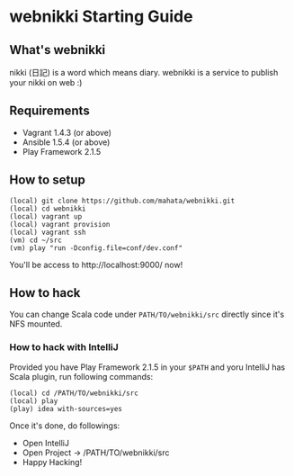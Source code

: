 # webnikki Starting Guide

## What's webnikki

nikki (日記) is a word which means diary. webnikki is a service to publish your nikki on web :)

## Requirements

* Vagrant 1.4.3 (or above)
* Ansible 1.5.4 (or above)
* Play Framework 2.1.5

## How to setup

```
(local) git clone https://github.com/mahata/webnikki.git
(local) cd webnikki
(local) vagrant up
(local) vagrant provision
(local) vagrant ssh
(vm) cd ~/src
(vm) play "run -Dconfig.file=conf/dev.conf"
```

You'll be access to http://localhost:9000/ now!

## How to hack

You can change Scala code under `PATH/TO/webnikki/src` directly since it's NFS mounted.

### How to hack with IntelliJ

Provided you have Play Framework 2.1.5 in your `$PATH` and yoru IntelliJ has Scala plugin, run following commands:

```
(local) cd /PATH/TO/webnikki/src
(local) play
(play) idea with-sources=yes
```

Once it's done, do followings:

* Open IntelliJ
* Open Project -> /PATH/TO/webnikki/src
* Happy Hacking!
